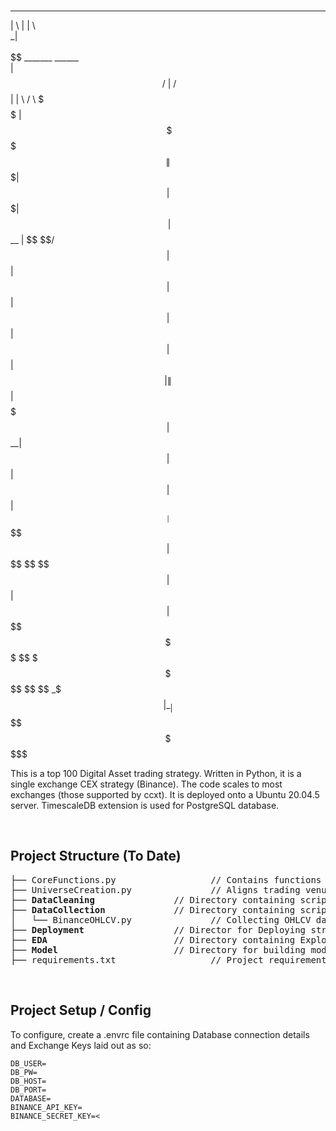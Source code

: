 # 
   __                               __  __                     
  |  \                             |  \|  \                    
 _| $$_     ______   ______    ____| $$ \$$ _______    ______  
|   $$ \   /      \ |      \  /      $$|  \|       \  /      \ 
 \$$$$$$  |  $$$$$$\ \$$$$$$\|  $$$$$$$| $$| $$$$$$$\|  $$$$$$\
  | $$ __ | $$   \$$/      $$| $$  | $$| $$| $$  | $$| $$  | $$
  | $$|  \| $$     |  $$$$$$$| $$__| $$| $$| $$  | $$| $$__| $$
   \$$  $$| $$      \$$    $$ \$$    $$| $$| $$  | $$ \$$    $$
    \$$$$  \$$       \$$$$$$$  \$$$$$$$ \$$ \$$   \$$ _\$$$$$$$
                                                     |  \__| $$
                                                      \$$    $$
                                                       \$$$$$$ 


This is a top 100 Digital Asset trading strategy. Written in Python, it is a single exchange CEX strategy (Binance). The code scales to most exchanges (those supported by ccxt). It is deployed onto a Ubuntu 20.04.5 server. TimescaleDB extension is used for PostgreSQL database.

<br />

## Project Structure (To Date)
<pre>
├── CoreFunctions.py                  // Contains functions used across scripts
├── UniverseCreation.py               // Aligns trading venues with coingecko top 100 
├── <b>DataCleaning</b>               // Directory containing scripts for cleaning data
├── <b>DataCollection</b>             // Directory containing scripts for collecting data
│   └── BinanceOHLCV.py               // Collecting OHLCV data from Binance 
├── <b>Deployment</b>                 // Director for Deploying strategy
├── <b>EDA</b>                        // Directory containing Exploratory Data Analysis 
├── <b>Model</b>                      // Directory for building models 
├── requirements.txt                  // Project requirements 
</pre>

<br />

## Project Setup / Config 

To configure, create a .envrc file containing Database connection details and Exchange Keys laid out as so:
```
DB_USER=
DB_PW=
DB_HOST=
DB_PORT=
DATABASE=
BINANCE_API_KEY=
BINANCE_SECRET_KEY=<
```




